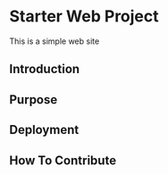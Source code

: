 # Starter Web Project
This is a simple web site
## Introduction
## Purpose
## Deployment
## How To Contribute